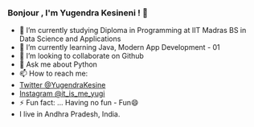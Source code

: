 ### Bonjour , I'm Yugendra Kesineni ! 👋


- 🔭 I’m currently studying Diploma in Programming at IIT Madras BS in Data Science and Applications
- 🌱 I’m currently learning Java, Modern App Development - 01
- 👯 I’m looking to collaborate on Github
- 💬 Ask me about Python
- 📫 How to reach me: 
- [Twitter @YugendraKesine](https://twitter.com/YugendraKesine)
- [Instagram @it_is_me_yugi](https://www.instagram.com/it_is_me_yugi/)
- ⚡ Fun fact: ... Having no fun - Fun😄
- I live in Andhra Pradesh, India.
